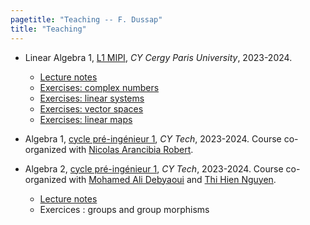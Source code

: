 ```yaml
---
pagetitle: "Teaching -- F. Dussap"
title: "Teaching"
---
```


-   Linear Algebra 1, [L1 MIPI](https://www.cyu.fr/formation/trouver-sa-formation/catalogue-des-formations/portail-dentree-en-l1-mipi-portail-mathematique-informatique-physique-ingenierie), *CY Cergy Paris University*, 2023-2024.
    -   [Lecture notes](./Files/Algebre_lineaire_1/cours_alg_lin_1.pdf)
    -   [Exercises: complex numbers](./Files/Algebre_lineaire_1/TD1.pdf)
    -   [Exercises: linear systems](./Files/Algebre_lineaire_1/TD2.pdf)
    -   [Exercises: vector spaces](./Files/Algebre_lineaire_1/TD3.pdf)
    -   [Exercises: linear maps](./Files/Algebre_lineaire_1/TD4.pdf)
    
-   Algebra 1, [cycle pré-ingénieur 1](https://cytech.cyu.fr/formations-cy-tech/cycle-pre-ingenieur-prepa), *CY Tech*, 2023-2024. Course co-organized with [Nicolas Arancibia Robert](https://sites.google.com/site/nicolasarancibiarobert/).

-  Algebra 2, [cycle pré-ingénieur 1](https://cytech.cyu.fr/formations-cy-tech/cycle-pre-ingenieur-prepa), *CY Tech*, 2023-2024. Course co-organized with [Mohamed Ali Debyaoui](https://sites.google.com/view/madebyaoui/accueil) and [Thi Hien Nguyen](https://sites.google.com/view/thihiennguyen/accueil).
    -   [Lecture notes](../Files/Algebre_2/CM_alg_2.pdf)
    -   Exercices : groups and group morphisms
